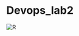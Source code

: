 # Devops_lab2
![R](https://user-images.githubusercontent.com/63955669/206194113-9bb7d611-060b-4051-98d3-668ab5f6d944.png)
